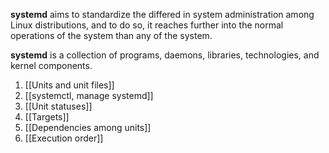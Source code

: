 **systemd** aims to standardize the differed in system administration among Linux distributions, and to do so, it reaches further into the normal operations of the system than any of the system.

**systemd** is a collection of programs, daemons, libraries, technologies, and kernel components.

1. [[Units and unit files]]
2. [[systemctl, manage systemd]]
3. [[Unit statuses]]
4. [[Targets]]
5. [[Dependencies among units]]
6. [[Execution order]]